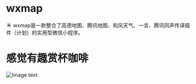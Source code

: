 # wxmap
☀️ wxmap是一款整合了高德地图、腾讯地图、和风天气、一言、腾讯同声传译插件（计划）的实用型微信小程序。


</hr>

# 感觉有趣赏杯咖啡

![Image text](https://github.com/tomato-cc/wxmap/blob/master/zhifu.jpg)
